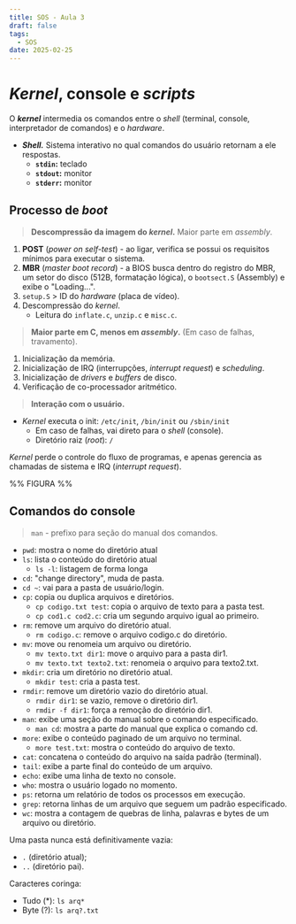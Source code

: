 ```yaml
---
title: SOS - Aula 3
draft: false
tags:
  - SOS
date: 2025-02-25
---
```

# *Kernel*, console e *scripts*

O ***kernel*** intermedia os comandos entre o *shell* (terminal, console, interpretador de comandos) e o *hardware*.

- ***Shell.*** Sistema interativo no qual comandos do usuário retornam a ele respostas.
	- **`stdin`:** teclado
	- **`stdout`:** monitor
	- **`stderr`:** monitor

## Processo de *boot*

> **Descompressão da imagem do *kernel*.** Maior parte em *assembly*.

1. **POST** (*power on self-test*) - ao ligar, verifica se possui os requisitos mínimos para executar o sistema.
2. **MBR** (*master boot record*) - a BIOS busca dentro do registro do MBR, um setor do disco (512B, formatação lógica), o `bootsect.S` (Assembly) e exibe o "Loading...".
3. `setup.S` > ID do *hardware* (placa de vídeo).
4. Descompressão do *kernel*.
	- Leitura do `inflate.c`, `unzip.c` e `misc.c`.

> **Maior parte em C, menos em *assembly*.** (Em caso de falhas, travamento).

1. Inicialização da memória.
2. Inicialização de IRQ (interrupções, *interrupt request*) e *scheduling*.
3. Inicialização de *drivers* e *buffers* de disco.
4. Verificação de co-processador aritmético.

> **Interação com o usuário.**

- *Kernel* executa o init: `/etc/init`, `/bin/init` ou `/sbin/init`
	- Em caso de falhas, vai direto para o *shell* (console).
	- Diretório raiz (*root*): `/`

*Kernel* perde o controle do fluxo de programas, e apenas gerencia as chamadas de sistema e IRQ (*interrupt request*).

%% FIGURA %%

## Comandos do console

> `man` - prefixo para seção do manual dos comandos.

- `pwd`: mostra o nome do diretório atual
- `ls`: lista o conteúdo do diretório atual
	- `ls -l`: listagem de forma longa
- `cd`: "change directory", muda de pasta.
- `cd ~`: vai para a pasta de usuário/login.
- `cp`: copia ou duplica arquivos e diretórios.
	- `cp codigo.txt test`: copia o arquivo de texto para a pasta test.
	- `cp cod1.c cod2.c`: cria um segundo arquivo igual ao primeiro.
- `rm`: remove um arquivo do diretório atual.
	- `rm codigo.c`: remove o arquivo codigo.c do diretório.
- `mv`: move ou renomeia um arquivo ou diretório.
	- `mv texto.txt dir1`: move o arquivo para a pasta dir1.
	- `mv texto.txt texto2.txt`: renomeia o arquivo para texto2.txt.
- `mkdir`: cria um diretório no diretório atual.
	- `mkdir test`: cria a pasta test.
- `rmdir`: remove um diretório vazio do diretório atual.
	- `rmdir dir1`: se vazio, remove o diretório dir1.
	- `rmdir -f dir1`: força a remoção do diretório dir1.
- `man`: exibe uma seção do manual sobre o comando especificado.
	- `man cd`: mostra a parte do manual que explica o comando cd.
- `more`: exibe o conteúdo paginado de um arquivo no terminal.
	- `more test.txt`: mostra o conteúdo do arquivo de texto.
- `cat`: concatena o conteúdo do arquivo na saída padrão (terminal).
- `tail`: exibe a parte final do conteúdo de um arquivo.
- `echo`: exibe uma linha de texto no console.
- `who`: mostra o usuário logado no momento.
- `ps`: retorna um relatório de todos os processos em execução.
- `grep`: retorna linhas de um arquivo que seguem um padrão especificado.
- `wc`: mostra a contagem de quebras de linha, palavras e bytes de um arquivo ou diretório.

Uma pasta nunca está definitivamente vazia:

- `.` (diretório atual);
- `..` (diretório pai).

Caracteres coringa:

- Tudo (\*): `ls arq*`
- Byte (?): `ls arq?.txt`